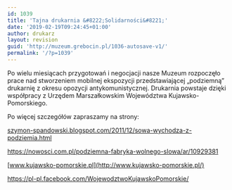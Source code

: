 ```yaml
---
id: 1039
title: 'Tajna drukarnia &#8222;Solidarności&#8221;'
date: '2019-02-19T09:24:45+01:00'
author: drukarz
layout: revision
guid: 'http://muzeum.grebocin.pl/1036-autosave-v1/'
permalink: '/?p=1039'
---
```


Po wielu miesiącach przygotowań i negocjacji nasze Muzeum rozpoczęło prace nad stworzeniem mobilnej ekspozycji przedstawiającej „podziemną” drukarnię z okresu opozycji antykomunistycznej. Drukarnia powstaje dzięki współpracy z Urzędem Marszałkowskim Województwa Kujawsko-Pomorskiego.

Po więcej szczegółów zapraszamy na strony:

[szymon-spandowski.blogspot.com/2011/12/sowa-wychodza-z-podziemia.html](http://szymon-spandowski.blogspot.com/2011/12/sowa-wychodza-z-podziemia.html)

<https://nowosci.com.pl/podziemna-fabryka-wolnego-slowa/ar/10929381>

[www.kujawsko-pomorskie.pl](http://www.kujawsko-pomorskie.pl/)

https://pl-pl.facebook.com/WojewodztwoKujawskoPomorskie/